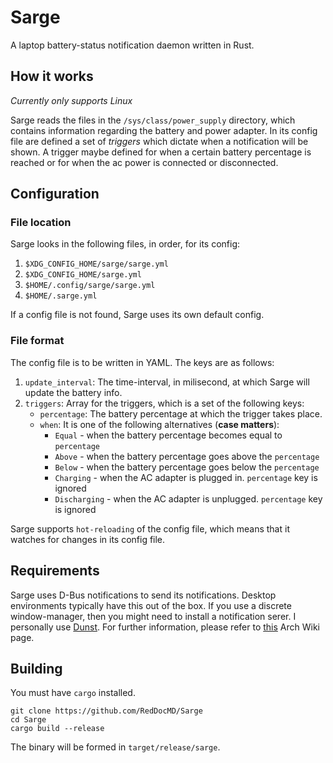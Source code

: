 # Sarge
A laptop battery-status notification daemon written in Rust.

## How it works
*Currently only supports Linux*

Sarge reads the files in the `/sys/class/power_supply` directory, which contains information regarding the battery and power adapter. In its config file are defined a set of *triggers* which dictate when a notification will be shown. A trigger maybe defined for when a certain battery percentage is reached or for when the ac power is connected or disconnected.

## Configuration

### File location
Sarge looks in the following files, in order, for its config:

1. `$XDG_CONFIG_HOME/sarge/sarge.yml`
2. `$XDG_CONFIG_HOME/sarge.yml`
3. `$HOME/.config/sarge/sarge.yml`
4. `$HOME/.sarge.yml`

If a config file is not found, Sarge uses its own default config.

### File format
The config file is to be written in YAML. The keys are as follows:

1. `update_interval`: The time-interval, in milisecond, at which Sarge will update the battery info.
2. `triggers`: Array for the triggers, which is a set of the following keys:
	- `percentage`: The battery percentage at which the trigger takes place. 
	- `when`: It is one of the following alternatives (**case matters**):
		* `Equal` - when the battery percentage becomes equal to `percentage`
		* `Above` - when the battery percentage goes above the `percentage`
		* `Below` - when the battery percentage goes below the `percentage`
		* `Charging` - when the AC adapter is plugged in. `percentage` key is ignored
		* `Discharging` - when the AC adapter is unplugged. `percentage` key is ignored

Sarge supports `hot-reloading` of the config file, which means that it watches for changes in its config file.

## Requirements
Sarge uses D-Bus notifications to send its notifications. Desktop environments typically have this out of the box. If you use a discrete window-manager, then you might need to install a notification serer. I personally use [Dunst](https://github.com/dunst-project/dunst). For further information, please refer to [this](https://wiki.archlinux.org/index.php/Desktop_notifications) Arch Wiki page.

## Building
You must have `cargo` installed.
```
git clone https://github.com/RedDocMD/Sarge
cd Sarge
cargo build --release
```
The binary will be formed in `target/release/sarge`.

